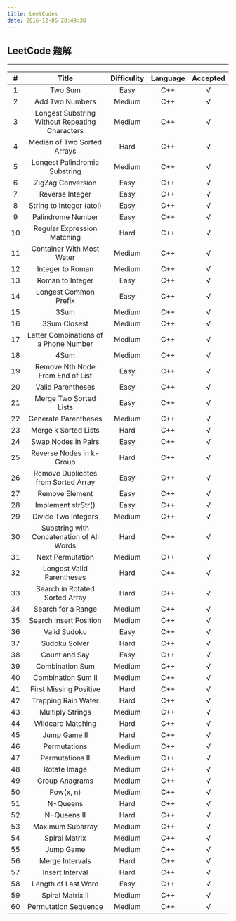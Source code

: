 ```yaml
---
title: LeetCodes
date: 2016-12-06 20:49:38
---
```


## LeetCode 题解
------


|#|Title|Difficulity|Language|Accepted|
|:-:|:----------:|:-:|:-:|:-:|
|1|Two Sum |Easy|C++|√|
|2|Add Two Numbers|Medium|C++|√|
|3|Longest Substring Without Repeating Characters|Medium|C++|√|
|4|Median of Two Sorted Arrays|Hard|C++|√|
|5|Longest Palindromic Substring|Medium|C++|√|
|6|ZigZag Conversion|Easy|C++|√|
|7|Reverse Integer|Easy|C++|√|
|8|String to Integer (atoi)|Easy|C++|√|
|9|Palindrome Number|Easy|C++|√|
|10|Regular Expression Matching |Hard|C++|√|
|11|Container With Most Water|Medium|C++|√|
|12|Integer to Roman|Medium|C++|√|
|13|Roman to Integer|Easy|C++|√|
|14|Longest Common Prefix|Easy|C++|√|
|15|3Sum|Medium|C++|√|
|16|3Sum Closest|Medium|C++|√|
|17|Letter Combinations of a Phone Number|Medium|C++|√|
|18|4Sum  |Medium|C++|√|
|19|Remove Nth Node From End of List|Easy|C++|√|
|20|Valid Parentheses|Easy|C++|√|
|21|Merge Two Sorted Lists|Easy|C++|√|
|22|Generate Parentheses|Medium|C++|√|
|23|Merge k Sorted Lists|Hard|C++|√|
|24|Swap Nodes in Pairs|Easy|C++|√|
|25|Reverse Nodes in k-Group|Hard|C++|√|
|26|Remove Duplicates from Sorted Array|Easy|C++|√|
|27|Remove Element|Easy|C++|√|
|28|Implement strStr()  |Easy|C++|√|
|29|Divide Two Integers  |Medium|C++|√|
|30|Substring with Concatenation of All Words  |Hard|C++|√|
|31|Next Permutation  |Medium|C++|√|
|32|Longest Valid Parentheses  |Hard|C++|√|
|33|Search in Rotated Sorted Array  |Hard|C++|√|
|34|Search for a Range  |Medium|C++|√|
|35|Search Insert Position  |Medium|C++|√|
|36|Valid Sudoku  |Easy|C++|√|
|37|Sudoku Solver  |Hard|C++|√|
|38|Count and Say  |Easy|C++|√|
|39|Combination Sum  |Medium|C++|√|
|40|Combination Sum II  |Medium|C++|√|
|41|First Missing Positive  |Hard|C++|√|
|42|Trapping Rain Water  |Hard|C++|√|
|43|Multiply Strings  |Medium|C++|√|
|44|Wildcard Matching  |Hard|C++|√|
|45|Jump Game II  |Hard|C++|√|
|46|Permutations  |Medium|C++|√|
|47|Permutations II  |Medium|C++|√|
|48|Rotate Image  |Medium|C++|√|
|49|Group Anagrams  |Medium|C++|√|
|50|Pow(x, n) |Medium|C++|√|
|51|N-Queens|Hard|C++|√|
|52|N-Queens II|Hard|C++|√|
|53|Maximum Subarray|Medium|C++|√|
|54|Spiral Matrix |Medium|C++|√|
|55|Jump Game |Medium|C++|√|
|56|Merge Intervals |Hard|C++|√|
|57|Insert Interval |Hard|C++|√|
|58|Length of Last Word|Easy|C++|√|
|59|Spiral Matrix II|Medium|C++|√|
|60|Permutation Sequence|Medium|C++|√|